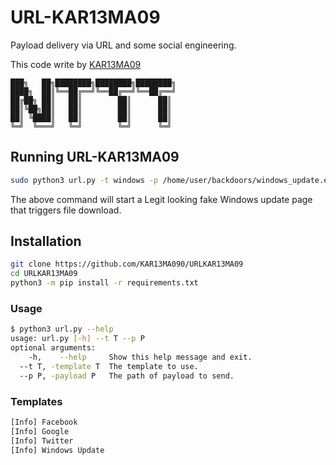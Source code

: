 # URL-KAR13MA09
Payload delivery via URL and some social engineering.
 
 This code write by [KAR13MA09](https://github.com/KAR13MA090/)
```
███╗   ██╗████████╗████████╗████████╗ 
████╗  ██║╚══██╔══╝╚══██╔══╝╚══██╔══╝ 
██╔██╗ ██║   ██║        ██║      ██║     
██║╚██╗██║   ██║        ██║      ██║  
██║ ╚████║   ██║        ██║      ██║     
╚═╝  ╚═══╝   ╚═╝        ╚═╝      ╚═╝   
```

## Running URL-KAR13MA09
``` sh
sudo python3 url.py -t windows -p /home/user/backdoors/windows_update.exe
```
The above command will start a Legit looking fake Windows update page that triggers file download.

## Installation 
``` sh
git clone https://github.com/KAR13MA090/URLKAR13MA09
cd URLKAR13MA09
python3 -m pip install -r requirements.txt
```
### Usage 
``` sh
$ python3 url.py --help
usage: url.py [-h] --t T --p P
optional arguments:
    -h,    --help     Show this help message and exit.
  --t T, -template T  The template to use.
  --p P, -payload P   The path of payload to send.
```
### Templates
``` sh
[Info] Facebook
[Info] Google 
[Info] Twitter
[Info] Windows Update